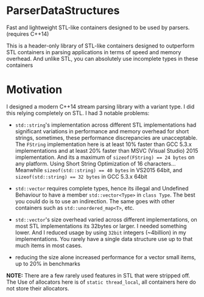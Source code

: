 # ParserDataStructures
Fast and lightweight STL-like containers designed to be used by parsers. (requires C++14)

This is a header-only library of STL-like containers designed to outperform STL containers in parsing applications in terms of speed and memory overhead. And unlike STL, you can absolutely use incomplete types in these containers

Motivation
==========

I designed a modern C++14 stream parsing library with a variant type. I did this relying completely on STL. I had 3 notable problems:

* `std::string`'s implementation across different STL implementations had significant variations in performance and memory overhead for short strings, sometimes, these performance discrepancies are unacceptable. The `FString` implementation here is at least 10% faster than GCC 5.3.x implementations and at least 20% faster than MSVC (Visual Studio) 2015 implementation. And its a maximum of `sizeof(FString) == 24 bytes` on any platform. Using Short String Optimization of 16 characters... Meanwhile `sizeof(std::string) == 40 bytes` in VS2015 64bit, and  `sizeof(std::string) == 32 bytes` in GCC 5.3.x 64bit

* `std::vector` requires complete types, hence its illegal and Undefined Behaviour to have a member `std::vector<Type>` in `class Type`. The best you could do is to use an indirection. The same goes with other containers such as `std::unordered_map<T>`, etc.

* `std::vector`'s size overhead varied across different implementations, on most STL implementations its 32bytes or larger. I needed something lower. And I reduced usage by using `32bit` integers (~4billion) in my implementations. You rarely have a single data structure use up to that much items in most cases.

* reducing the size alone increased performance for a vector small items, up to 20% in benchmarks

**NOTE:** There are a few rarely used features in STL that were stripped off. The Use of allocators here is of `static thread_local`, all containers here do not store their allocators.
